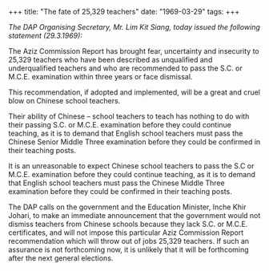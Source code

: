 +++ 
title: "The fate of 25,329 teachers"
date: "1969-03-29"
tags:
+++

_The DAP Organising Secretary, Mr. Lim Kit Siang, today issued the following statement (29.3.1969):_

The Aziz Commission Report has brought fear, uncertainty and insecurity to 25,329 teachers who have been described as unqualified and underqualified teachers and who are recommended to pass the S.C. or M.C.E. examination within three years or face dismissal.

This recommendation, if adopted and implemented, will be a great and cruel blow on Chinese school teachers.

Their ability of Chinese – school teachers to teach has nothing to do with their passing S.C. or M.C.E. examination before they could continue teaching, as it is to demand that English school teachers must pass the Chinese Senior Middle Three examination before they could be confirmed in their teaching posts.

It is an unreasonable to expect Chinese school teachers to pass the S.C or M.C.E. examination before they could continue teaching, as it is to demand that English school teachers must pass the Chinese Middle Three examination before they could be confirmed in their teaching posts.</u>

The DAP calls on the government and the Education Minister, Inche Khir Johari, to make an immediate announcement that the government would not dismiss teachers from Chinese schools because they lack S.C. or M.C.E. certificates, and will not impose this particular Aziz Commission Report recommendation which will throw out of jobs 25,329 teachers.
If such an assurance is not forthcoming now, it is unlikely that it will be forthcoming after the next general elections.
 
